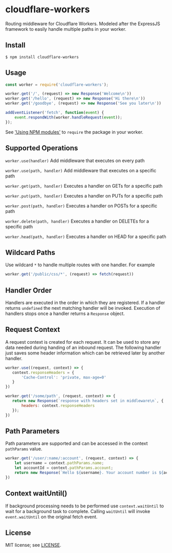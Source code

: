 # cloudflare-workers
Routing middleware for Cloudflare Workers.  Modeled after the ExpressJS framework to easily handle multiple paths in your worker.

## Install
```
$ npm install cloudflare-workers
```

## Usage
```javascript
const worker = require('cloudflare-workers');

worker.get('/', (request) => new Response('Welcome\n'))
worker.get('/hello', (request) => new Response('Hi there\n'))
worker.get('/goodbye', (request) => new Response('See you later\n'))

addEventListener('fetch', function(event) {
    event.respondWith(worker.handleRequest(event));
});
```
See ['Using NPM modules'](https://developers.cloudflare.com/workers/writing-workers/using-npm-modules/) to `require` the package in your worker.

## Supported Operations
`worker.use(handler)`  Add middleware that executes on every path

`worker.use(path, handler)`  Add middleware that executes on a specific path

`worker.get(path, handler)`  Executes a handler on GETs for a specific path

`worker.put(path, handler)`  Executes a handler on PUTs for a specific path

`worker.post(path, handler)`  Executes a handler on POSTs for a specific path

`worker.delete(path, handler)`  Executes a handler on DELETEs for a specific path

`worker.head(path, handler)`  Executes a handler on HEAD for a specific path

## Wildcard Paths
Use wildcard `*` to handle multiple routes with one handler.  For example
```javascript
worker.get('/public/css/*', (request) => fetch(request))
```

## Handler Order
Handlers are executed in the order in which they are registered.  If a handler returns `undefined` the next matching handler will be invoked.  Execution of handlers stops
once a handler returns a `Response` object.

## Request Context
 A request context is created for each request. It can be used to store
 any data needed during handing of an inbound request. The following handler
 just saves some header information which can be retrieved later
 by another handler.
 ```javascript
worker.use((request, context) => {
    context.responseHeaders = {
        'Cache-Control': 'private, max-age=0'
    }
})

worker.get('/some/path', (request, context) => {
    return new Response(`response with headers set in middleware\n`, {
        headers: context.responseHeaders
    });
})
```

## Path Parameters
Path parameters are supported and can be accessed in the context `pathParams` value.

```javascript
worker.get('/user/:name/:account', (request, context) => {
    let username = context.pathParams.name;
    let accountId = context.pathParams.account;
    return new Response(`Hello ${username}. Your account number is ${accountId}\n`)
})
```

## Context waitUntil()
If background processing needs to be performed use `context.waitUntil` to
wait for a background task to complete.  Calling `waitUntil` will invoke `event.waitUntil` on the original fetch event.

## License
MIT license; see [LICENSE](./LICENSE).
